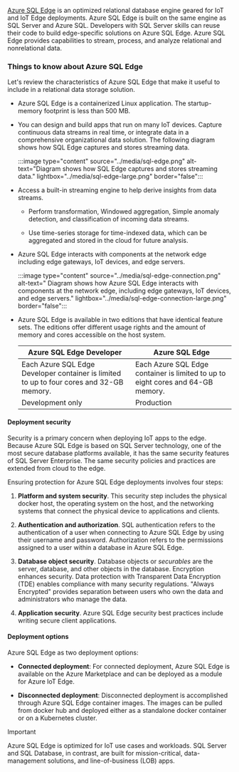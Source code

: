 [Azure SQL Edge](/azure/azure-sql-edge/overview) is an optimized relational database engine geared for IoT and IoT Edge deployments. Azure SQL Edge is built on the same engine as SQL Server and Azure SQL. Developers with SQL Server skills can reuse their code to build edge-specific solutions on Azure SQL Edge. Azure SQL Edge provides capabilities to stream, process, and analyze relational and nonrelational data.

### Things to know about Azure SQL Edge

Let's review the characteristics of Azure SQL Edge that make it useful to include in a relational data storage solution.

- Azure SQL Edge is a containerized Linux application. The startup-memory footprint is less than 500 MB.

- You can design and build apps that run on many IoT devices. Capture continuous data streams in real time, or integrate data in a comprehensive organizational data solution. The following diagram shows how SQL Edge captures and stores streaming data.

   :::image type="content" source="../media/sql-edge.png" alt-text="Diagram shows how SQL Edge captures and stores streaming data." lightbox="../media/sql-edge-large.png" border="false":::

- Access a built-in streaming engine to help derive insights from data streams.

   - Perform transformation, Windowed aggregation, Simple anomaly detection, and classification of incoming data streams.

   - Use time-series storage for time-indexed data, which can be aggregated and stored in the cloud for future analysis.

- Azure SQL Edge interacts with components at the network edge including edge gateways, IoT devices, and edge servers.

   :::image type="content" source="../media/sql-edge-connection.png" alt-text=" Diagram shows how Azure SQL Edge interacts with components at the network edge, including edge gateways, IoT devices, and edge servers." lightbox="../media/sql-edge-connection-large.png" border="false":::

- Azure SQL Edge is available in two editions that have identical feature sets. The editions offer different usage rights and the amount of memory and cores accessible on the host system.

   | Azure SQL Edge Developer | Azure SQL Edge |
   | --- | --- |
   | Each Azure SQL Edge Developer container is limited to up to four cores and 32-GB memory. | Each Azure SQL Edge container is limited to up to eight cores and 64-GB memory. |
   | Development only | Production |

#### Deployment security

Security is a primary concern when deploying IoT apps to the edge. Because Azure SQL Edge is based on SQL Server technology, one of the most secure database platforms available, it has the same security features of SQL Server Enterprise. The same security policies and practices are extended from cloud to the edge.

Ensuring protection for Azure SQL Edge deployments involves four steps:

1. **Platform and system security**. This security step includes the physical docker host, the operating system on the host, and the networking systems that connect the physical device to applications and clients.

1. **Authentication and authorization**. SQL authentication refers to the authentication of a user when connecting to Azure SQL Edge by using their username and password. Authorization refers to the permissions assigned to a user within a database in Azure SQL Edge.

1. **Database object security**. Database objects or _securables_ are the server, database, and other objects in the database. Encryption enhances security. Data protection with Transparent Data Encryption (TDE) enables compliance with many security regulations. "Always Encrypted" provides separation between users who own the data and administrators who manage the data. 

1. **Application security**. Azure SQL Edge security best practices include writing secure client applications.

#### Deployment options

Azure SQL Edge as two deployment options:

- **Connected deployment**: For connected deployment, Azure SQL Edge is available on the Azure Marketplace and can be deployed as a module for Azure IoT Edge. 

- **Disconnected deployment**: Disconnected deployment is accomplished through Azure SQL Edge container images. The images can be pulled from docker hub and deployed either as a standalone docker container or on a Kubernetes cluster.

> [!IMPORTANT] 
> Azure SQL Edge is optimized for IoT use cases and workloads. SQL Server and SQL Database, in contrast, are built for mission-critical, data-management solutions, and line-of-business (LOB) apps.

